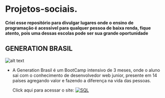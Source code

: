 # Projetos-sociais.

**Criei esse repositório para divulgar lugares onde o ensino de programação é acessivel para qualquer pessoa de baixa renda, fique atento, pois uma dessas escolas pode ser sua grande oportunidade**

## GENERATION BRASIL ##

 ![alt text](https://th.bing.com/th/id/OIP.4JnR3tl0ikKnVuoTkjIHDgAAAA?pid=ImgDet&rs=1)

* A Generation Brasil é um BootCamp intensivo de 3 meses, onde o aluno sai com o conhecimento de desenvolvedor web junior, presente em 14 países agregando valor e fazendo a diferença na vida das pessoas.

  Click aqui para acessar o site: [![SQL](https://img.shields.io/badge/-GenerationBrasil-ffa500?style=flat&logo=GenerationBrasil)](https://brazil.generation.org/)



